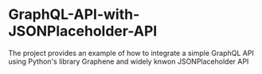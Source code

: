 # GraphQL-API-with-JSONPlaceholder-API
The project provides an example of how to integrate a simple GraphQL API using Python's library Graphene and widely knwon JSONPlaceholder API
